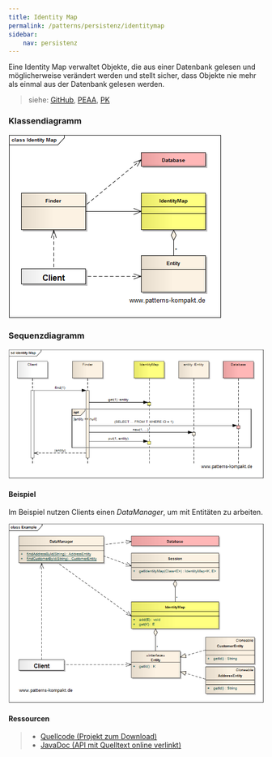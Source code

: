```yaml
---
title: Identity Map
permalink: /patterns/persistenz/identitymap
sidebar:
    nav: persistenz
---
```


Eine Identity Map verwaltet Objekte, die aus einer Datenbank gelesen und möglicherweise verändert werden und stellt sicher, dass Objekte nie mehr als einmal aus der Datenbank gelesen werden.

> siehe: [GitHub](https://github.com/KarlEilebrecht/patterns-kompakt-code/blob/main/src/test/java/de/calamanari/pk/identitymap/README.md), [PEAA](/literature#peaa), [PK](/literature#pk)

### Klassendiagramm

![](/images/patterns/identitymap/identity_map_cn.png)

### Sequenzdiagramm

![](/images/patterns/identitymap/identity_map_dn.png)

#### Beispiel

Im Beispiel nutzen Clients einen *DataManager*, um mit Entitäten zu arbeiten.

![](/images/patterns/identitymap/identity_map_cx.png)

#### Ressourcen

> * [Quellcode (Projekt zum Download)](/patterns#codebeispiele)
> * [JavaDoc (API mit Quelltext online verlinkt)]()